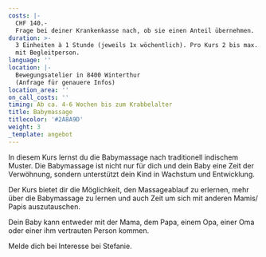 ```yaml
---
costs: |-
  CHF 140.-  
  Frage bei deiner Krankenkasse nach, ob sie einen Anteil übernehmen.
duration: >-
  3 Einheiten à 1 Stunde (jeweils 1x wöchentlich). Pro Kurs 2 bis max. 4 Babys
  mit Begleitperson.
language: ''
location: |-
  Bewegungsatelier in 8400 Winterthur  
  (Anfrage für genauere Infos)
location_area: ''
on_call_costs: ''
timing: Ab ca. 4-6 Wochen bis zum Krabbelalter
title: Babymassage
titlecolor: '#2A8A9D'
weight: 3
_template: angebot
---
```


In diesem Kurs lernst du die Babymassage nach traditionell indischem Muster. Die Babymassage ist nicht nur für dich und dein Baby eine Zeit der Verwöhnung, sondern unterstützt dein Kind in Wachstum und Entwicklung.

Der Kurs bietet dir die Möglichkeit, den Massageablauf zu erlernen, mehr über die Babymassage zu lernen und auch Zeit um sich mit anderen Mamis/ Papis auszutauschen.

Dein Baby kann entweder mit der Mama, dem Papa, einem Opa, einer Oma oder einer ihm vertrauten Person kommen.

Melde dich bei Interesse bei Stefanie.
